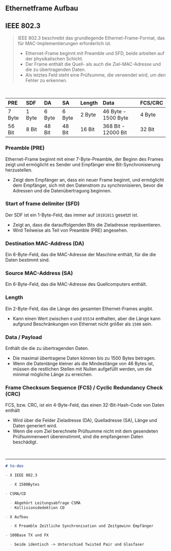 ## Ethernetframe Aufbau

## IEEE 802.3

> IEEE 802.3 beschreibt das grundlegende Ethernet-Frame-Format, das für MAC-Implementierungen erforderlich ist.
>
> - Ethernet-Frame beginnt mit Preamble und SFD, beide arbeiten auf der physikalischen Schicht.
> - Der Frame enthält die Quell- als auch die Ziel-MAC-Adresse und die zu übertragenden Daten.
> - Als letztes Feld steht eine Prüfsumme, die verwendet wird, um den Fehler zu erkennen.

<br>

| PRE    | SDF    | DA     | SA     | Length | Data                | FCS/CRC |
| :----- | :----- | :----- | :----- | :----- | :------------------ | :------ |
| 7 Byte | 1 Byte | 6 Byte | 6 Byte | 2 Byte | 46 Byte - 1500 Byte | 4 Byte  |
| 56 Bit | 8 Bit  | 48 Bit | 48 Bit | 16 Bit | 368 Bit - 12000 Bit | 32 Bit  |

### Preamble (PRE)

Ethernet-Frame beginnt mit einer 7-Byte-Preamble, der Beginn des Frames zeigt und ermöglicht es Sender und Empfänger eine Bit-Synchronisierung herzustellen.

- Zeigt dem Empfänger an, dass ein neuer Frame beginnt, und ermöglicht dem Empfänger, sich mit den Datenstrom zu synchronisieren, bevor die Adressen und die Datenübertragung beginnen.

### Start of frame delimiter (SFD)

Der SDF ist ein 1-Byte-Feld, das immer auf `10101011` gesetzt ist.

- Zeigt an, dass die darauffolgenden Bits die Zieladresse repräsentieren.
- Wird Teilweise als Teil von Preamble (PRE) angesehen.

### Destination MAC-Address (DA)

Ein 6-Byte-Feld, das die MAC-Adresse der Maschine enthält, für die die Daten bestimmt sind.

### Source MAC-Address (SA)

Ein 6-Byte-Feld, das die MAC-Adresse des Quellcomputers enthält.

### Length

Ein 2-Byte-Feld, das die Länge des gesamten Ethernet-Frames angibt.

- Kann einen Wert zwischen `0` und `65534` enthalten, aber die Länge kann aufgrund Beschränkungen von Ethernet nicht größer als `1500` sein.

### Data / Payload

Enthält die die zu übertragenden Daten.

- Die maximal übertragene Daten können bis zu 1500 Bytes betragen.
- Wenn die Datenlänge kleiner als die Mindestlänge von 46 Bytes ist, müssen die restlichen Stellen mit Nullen aufgefüllt werden, um die minimal mögliche Länge zu erreichen.

### Frame Checksum Sequence (FCS) / Cyclic Redundancy Check (CRC)

FCS, bzw. CRC, ist ein 4-Byte-Feld, das einen 32-Bit-Hash-Code von Daten enthält

- Wird über die Felder Zieladresse (DA), Quelladresse (SA), Länge und Daten generiert wird.
- Wenn die vom Ziel berechnete Prüfsumme nicht mit dem gesendeten Prüfsummenwert übereinstimmt, sind die empfangenen Daten beschädigt.

<br>

---

```md
# to-dos

- X IEEE 802.3

  - X 1500Bytes

- CSMA/CD

  - Abgehört Leitungsabfrage CSMA
  - Kollisionsdedektion CD

- X Aufbau

  - X Preamble Zeitliche Synchronisation und Zeitgewinn Empfänger

- 100Base TX und FX

  - beide identisch -> Unterschied Twisted Pair und Glasfaser
```
